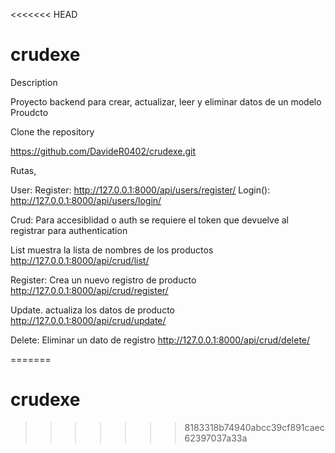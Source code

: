 <<<<<<< HEAD
# crudexe
Description

Proyecto backend para crear, actualizar, leer y eliminar datos de un modelo Proudcto

Clone the repository

https://github.com/DavideR0402/crudexe.git

Rutas,

User:
Register:
http://127.0.0.1:8000/api/users/register/
Login():
http://127.0.0.1:8000/api/users/login/


Crud:
Para accesiblidad o auth se requiere el token que devuelve al registrar para authentication

List muestra la lista de nombres de los productos
http://127.0.0.1:8000/api/crud/list/

Register: Crea un nuevo registro de producto
http://127.0.0.1:8000/api/crud/register/

Update. actualiza los datos de producto
http://127.0.0.1:8000/api/crud/update/

Delete: Eliminar un dato de registro
http://127.0.0.1:8000/api/crud/delete/


=======
# crudexe
>>>>>>> 8183318b74940abcc39cf891caec62397037a33a
